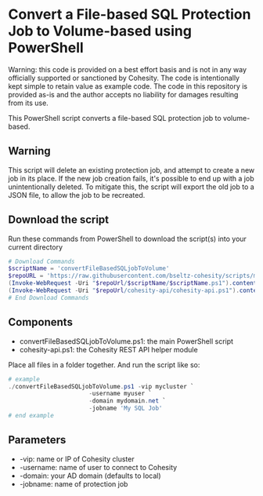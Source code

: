 # Convert a File-based SQL Protection Job to Volume-based using PowerShell

Warning: this code is provided on a best effort basis and is not in any way officially supported or sanctioned by Cohesity. The code is intentionally kept simple to retain value as example code. The code in this repository is provided as-is and the author accepts no liability for damages resulting from its use.

This PowerShell script converts a file-based SQL protection job to volume-based.

## Warning

This script will delete an existing protection job, and attempt to create a new job in its place. If the new job creation fails, it's possible to end up with a job unintentionally deleted. To mitigate this, the script will export the old job to a JSON file, to allow the job to be recreated.

## Download the script

Run these commands from PowerShell to download the script(s) into your current directory

```powershell
# Download Commands
$scriptName = 'convertFileBasedSQLjobToVolume'
$repoURL = 'https://raw.githubusercontent.com/bseltz-cohesity/scripts/master/powershell'
(Invoke-WebRequest -Uri "$repoUrl/$scriptName/$scriptName.ps1").content | Out-File "$scriptName.ps1"; (Get-Content "$scriptName.ps1") | Set-Content "$scriptName.ps1"
(Invoke-WebRequest -Uri "$repoUrl/cohesity-api/cohesity-api.ps1").content | Out-File cohesity-api.ps1; (Get-Content cohesity-api.ps1) | Set-Content cohesity-api.ps1
# End Download Commands
```

## Components

* convertFileBasedSQLjobToVolume.ps1: the main PowerShell script
* cohesity-api.ps1: the Cohesity REST API helper module

Place all files in a folder together. And run the script like so:

```powershell
# example
./convertFileBasedSQLjobToVolume.ps1 -vip mycluster `
                       -username myuser `
                       -domain mydomain.net `
                       -jobname 'My SQL Job'
# end example
```

## Parameters

* -vip: name or IP of Cohesity cluster
* -username: name of user to connect to Cohesity
* -domain: your AD domain (defaults to local)
* -jobname: name of protection job
